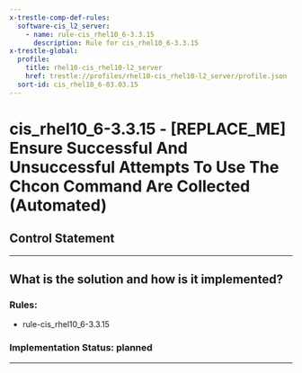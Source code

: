 ```yaml
---
x-trestle-comp-def-rules:
  software-cis_l2_server:
    - name: rule-cis_rhel10_6-3.3.15
      description: Rule for cis_rhel10_6-3.3.15
x-trestle-global:
  profile:
    title: rhel10-cis_rhel10-l2_server
    href: trestle://profiles/rhel10-cis_rhel10-l2_server/profile.json
  sort-id: cis_rhel10_6-03.03.15
---
```


# cis_rhel10_6-3.3.15 - \[REPLACE_ME\] Ensure Successful And Unsuccessful Attempts To Use The Chcon Command Are Collected (Automated)

## Control Statement

______________________________________________________________________

## What is the solution and how is it implemented?

<!-- For implementation status enter one of: implemented, partial, planned, alternative, not-applicable -->

<!-- Note that the list of rules under ### Rules: is read-only and changes will not be captured after assembly to JSON -->

<!-- Add control implementation description here for control: cis_rhel10_6-3.3.15 -->

### Rules:

  - rule-cis_rhel10_6-3.3.15

### Implementation Status: planned

______________________________________________________________________
